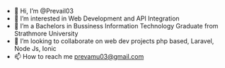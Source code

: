 - 👋 Hi, I’m @Prevail03
- 👀 I’m interested in  Web Development and API Integration
- 🌱 I’m a Bachelors in Bussiness Information Technology Graduate from Strathmore University 
- 💞️ I’m looking to collaborate on web dev projects php based, Laravel, Node Js, Ionic
- 📫 How to reach me prevamu03@gmail.com
  

<!---
Prevail03/Prevail03 is a ✨ special ✨ repository because its `README.md` (this file) appears on your GitHub profile.
You can click the Preview link to take a look at your changes.
--->
